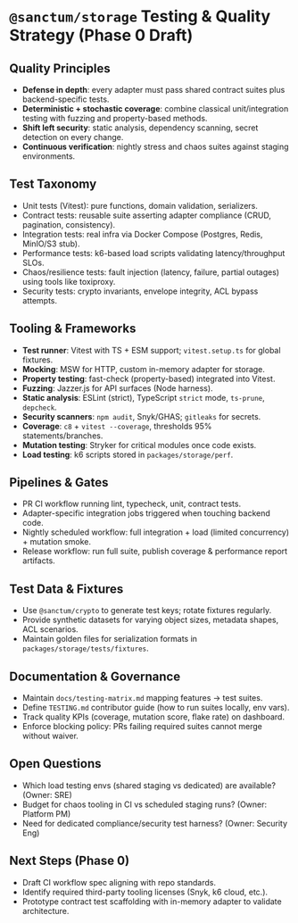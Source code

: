 # `@sanctum/storage` Testing & Quality Strategy (Phase 0 Draft)

## Quality Principles
- **Defense in depth**: every adapter must pass shared contract suites plus backend-specific tests.
- **Deterministic + stochastic coverage**: combine classical unit/integration testing with fuzzing and property-based methods.
- **Shift left security**: static analysis, dependency scanning, secret detection on every change.
- **Continuous verification**: nightly stress and chaos suites against staging environments.

## Test Taxonomy
- Unit tests (Vitest): pure functions, domain validation, serializers.
- Contract tests: reusable suite asserting adapter compliance (CRUD, pagination, consistency).
- Integration tests: real infra via Docker Compose (Postgres, Redis, MinIO/S3 stub).
- Performance tests: k6-based load scripts validating latency/throughput SLOs.
- Chaos/resilience tests: fault injection (latency, failure, partial outages) using tools like toxiproxy.
- Security tests: crypto invariants, envelope integrity, ACL bypass attempts.

## Tooling & Frameworks
- **Test runner**: Vitest with TS + ESM support; `vitest.setup.ts` for global fixtures.
- **Mocking**: MSW for HTTP, custom in-memory adapter for storage.
- **Property testing**: fast-check (property-based) integrated into Vitest.
- **Fuzzing**: Jazzer.js for API surfaces (Node harness).
- **Static analysis**: ESLint (strict), TypeScript `strict` mode, `ts-prune`, `depcheck`.
- **Security scanners**: `npm audit`, Snyk/GHAS; `gitleaks` for secrets.
- **Coverage**: `c8` + `vitest --coverage`, thresholds 95% statements/branches.
- **Mutation testing**: Stryker for critical modules once code exists.
- **Load testing**: k6 scripts stored in `packages/storage/perf`.

## Pipelines & Gates
- PR CI workflow running lint, typecheck, unit, contract tests.
- Adapter-specific integration jobs triggered when touching backend code.
- Nightly scheduled workflow: full integration + load (limited concurrency) + mutation smoke.
- Release workflow: run full suite, publish coverage & performance report artifacts.

## Test Data & Fixtures
- Use `@sanctum/crypto` to generate test keys; rotate fixtures regularly.
- Provide synthetic datasets for varying object sizes, metadata shapes, ACL scenarios.
- Maintain golden files for serialization formats in `packages/storage/tests/fixtures`.

## Documentation & Governance
- Maintain `docs/testing-matrix.md` mapping features → test suites.
- Define `TESTING.md` contributor guide (how to run suites locally, env vars).
- Track quality KPIs (coverage, mutation score, flake rate) on dashboard.
- Enforce blocking policy: PRs failing required suites cannot merge without waiver.

## Open Questions
- Which load testing envs (shared staging vs dedicated) are available? (Owner: SRE)
- Budget for chaos tooling in CI vs scheduled staging runs? (Owner: Platform PM)
- Need for dedicated compliance/security test harness? (Owner: Security Eng)

## Next Steps (Phase 0)
- Draft CI workflow spec aligning with repo standards.
- Identify required third-party tooling licenses (Snyk, k6 cloud, etc.).
- Prototype contract test scaffolding with in-memory adapter to validate architecture.


